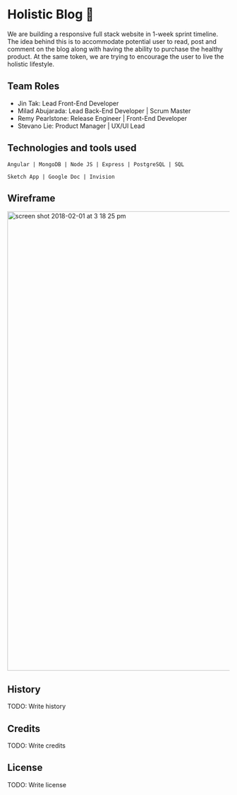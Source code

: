 
# Holistic Blog :herb:

We are building a responsive full stack website in 1-week sprint timeline. The idea behind this is to accommodate potential user to read, post and comment on the blog along with having the ability to purchase the healthy product. At the same token, we are trying to encourage the user to live the holistic lifestyle. 

## Team Roles 

* Jin Tak: Lead Front-End Developer
* Milad Abujarada: Lead Back-End Developer | Scrum Master
* Remy Pearlstone: Release Engineer | Front-End Developer
* Stevano Lie: Product Manager | UX/UI Lead


## Technologies and tools used
```
Angular | MongoDB | Node JS | Express | PostgreSQL | SQL
```

```
Sketch App | Google Doc | Invision 
```


## Wireframe 

<img width="1040" alt="screen shot 2018-02-01 at 3 18 25 pm" src="https://user-images.githubusercontent.com/26607760/35706801-6a34302c-0764-11e8-89d6-2c0305bc72fa.png">





## History
TODO: Write history
## Credits
TODO: Write credits
## License
TODO: Write license







